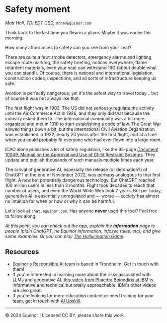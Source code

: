 # Safety moment

_Matt Hall, TDI EDT DSD, `mtha@equinor.com`_

Think back to the last time you flew in a plane. Maybe it was earlier this morning.

How many affordances to safety can you see from your seat?

There are quite a few: smoke detectors, emergency alarms and lighting, escape route marking, the safety briefing, notices everywhere, flame retardent materials, even your seat can withstand 16G (about double what you can stand!). Of course, there is national and international legislation, construction codes, inspections, and all sorts of infrastructure keeping us safe.

Aviation is perfectly dangerous, yet it's the safest way to travel today... but of course it was not always like that.

The first flight was in 1903. The US did not seriously regulate the activity until the Air Commerce Act in 1926, and they only did that because the industry asked them to. The international community was a bit more organized and met in 1910 to start establishing a code of law. The Great War slowed things down a bit, but the International Civil Aviation Organization was established in 1922, nearly 20 years after the first flight, and at a time when you could probably fit everyone who had ever flown into a large room. 

ICAO alone publishes a lot of safety regulation, like the 65-page [Document 10049, Manual on the Approval and Use of Child Restraint Systems](https://d3n8a8pro7vhmx.cloudfront.net/afacwa/pages/2302/attachments/original/1532020664/10049_Manual_on_use_of_CRS_english_final.pdf?1532020664). They update and publish thousands of such manuals multiple times each year.

The arrival of generative AI, especially the release (or detonation?) of ChatGPT at the end of November 2022, was perhaps analogous to that first flight. A new but potentially dangerous technology. But ChatGPT reached 100 million users in less than 2 months. Flight took decades to reach that number of users, and even the World-Wide Web took 7 years. But per today, generative AI is essentially unregulated and &mdash; worse &mdash; society has almost no intuition for when or how or why it can be harmful.

Let's look at `chat.equinor.com`. Has anyone **never** used this tool? Feel free to follow along.

_At this point, you can check out the app, explain the **Information** page to people (plain ChatGPT, no Equinor information, infosec rules, etc), and give some examples. Or you can play [The Hallucination Game](../games/hallucination-game.md)._


## Resources

- [Equinor's Responsible AI team](https://statoilsrm.sharepoint.com/sites/ResponsibleAI2) is based in Trondheim. Get in touch with them!
- If you're interested in learning more about the risks associated with LLMs and generative AI, [this video from Phaedra Boinodiris at IBM](https://www.youtube.com/watch?v=r4kButlDLUc) is informative and technical but totally approachable. IBM's other videos are also great.
- If you're looking for more education content or need training for your team, get in touch with [AI Upskill](https://statoilsrm.sharepoint.com/sites/DigitalAcademy2/SitePages/AI-Upskill.aspx).

---

&copy; 2024 Equinor | Licensed CC BY, please share this work.
